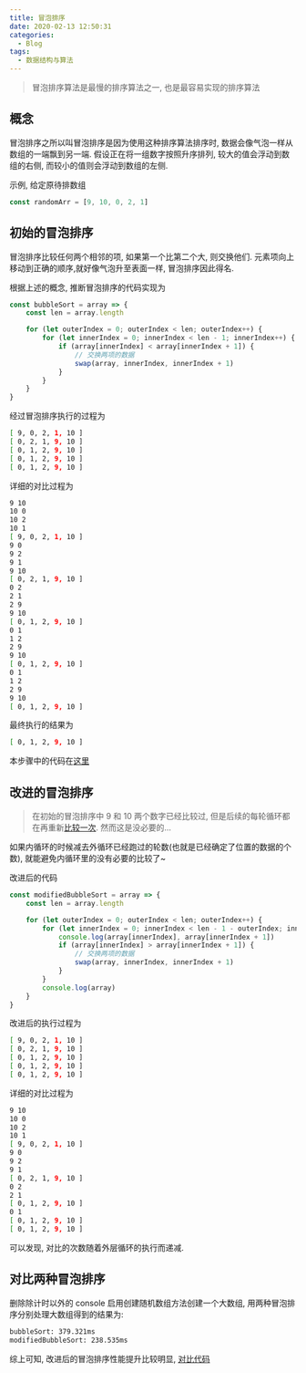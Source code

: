 ```yaml
---
title: 冒泡排序
date: 2020-02-13 12:50:31
categories:
  - Blog
tags:
  - 数据结构与算法
---
```


> 冒泡排序算法是最慢的排序算法之一, 也是最容易实现的排序算法

## 概念

冒泡排序之所以叫冒泡排序是因为使用这种排序算法排序时, 数据会像气泡一样从数组的一端飘到另一端. 假设正在将一组数字按照升序排列, 较大的值会浮动到数组的右侧, 而较小的值则会浮动到数组的左侧.

示例, 给定原待排数组
```js
const randomArr = [9, 10, 0, 2, 1]
```

## 初始的冒泡排序

冒泡排序比较任何两个相邻的项, 如果第一个比第二个大, 则交换他们. 元素项向上移动到正确的顺序,就好像气泡升至表面一样, 冒泡排序因此得名.

根据上述的概念, 推断冒泡排序的代码实现为
```javascript
const bubbleSort = array => {
    const len = array.length

    for (let outerIndex = 0; outerIndex < len; outerIndex++) {
        for (let innerIndex = 0; innerIndex < len - 1; innerIndex++) {
            if (array[innerIndex] < array[innerIndex + 1]) {
                // 交换两项的数据
                swap(array, innerIndex, innerIndex + 1)
            }
        }
    }
}
```

经过冒泡排序执行的过程为
```bash
[ 9, 0, 2, 1, 10 ]
[ 0, 2, 1, 9, 10 ]
[ 0, 1, 2, 9, 10 ]
[ 0, 1, 2, 9, 10 ]
[ 0, 1, 2, 9, 10 ]
```

详细的对比过程为
```bash
9 10
10 0
10 2
10 1
[ 9, 0, 2, 1, 10 ]
9 0
9 2
9 1
9 10
[ 0, 2, 1, 9, 10 ]
0 2
2 1
2 9
9 10
[ 0, 1, 2, 9, 10 ]
0 1
1 2
2 9
9 10
[ 0, 1, 2, 9, 10 ]
0 1
1 2
2 9
9 10
[ 0, 1, 2, 9, 10 ]
```

最终执行的结果为
```bash
[ 0, 1, 2, 9, 10 ]
```

本步骤中的代码在[这里](https://github.com/luoquanquan/learn-fe/commit/c315a8ff1b50d1f7a1a56f78963c75d810c5ab71)

## 改进的冒泡排序

> 在初始的冒泡排序中 9 和 10 两个数字已经比较过, 但是后续的每轮循环都在再重新[比较一次](https://github.com/luoquanquan/learn-fe/commit/67a9d05171a5bd58c43f324e80437cde50409001). 然而这是没必要的...

如果内循环的时候减去外循环已经跑过的轮数(也就是已经确定了位置的数据的个数), 就能避免内循环里的没有必要的比较了~

改进后的代码
```js
const modifiedBubbleSort = array => {
    const len = array.length

    for (let outerIndex = 0; outerIndex < len; outerIndex++) {
        for (let innerIndex = 0; innerIndex < len - 1 - outerIndex; innerIndex++) {
            console.log(array[innerIndex], array[innerIndex + 1])
            if (array[innerIndex] > array[innerIndex + 1]) {
                // 交换两项的数据
                swap(array, innerIndex, innerIndex + 1)
            }
        }
        console.log(array)
    }
}
```

改进后的执行过程为
```bash
[ 9, 0, 2, 1, 10 ]
[ 0, 2, 1, 9, 10 ]
[ 0, 1, 2, 9, 10 ]
[ 0, 1, 2, 9, 10 ]
[ 0, 1, 2, 9, 10 ]
```

详细的对比过程为
```bash
9 10
10 0
10 2
10 1
[ 9, 0, 2, 1, 10 ]
9 0
9 2
9 1
[ 0, 2, 1, 9, 10 ]
0 2
2 1
[ 0, 1, 2, 9, 10 ]
0 1
[ 0, 1, 2, 9, 10 ]
[ 0, 1, 2, 9, 10 ]
```

可以发现, 对比的次数随着外层循环的执行而递减.

## 对比两种冒泡排序

删除除计时以外的 console 启用创建随机数组方法创建一个大数组, 用两种冒泡排序分别处理大数组得到的结果为:

```bash
bubbleSort: 379.321ms
modifiedBubbleSort: 238.535ms
```

综上可知, 改进后的冒泡排序性能提升比较明显, [对比代码](https://github.com/luoquanquan/learn-fe/commit/8f5c38cfd997afcf84e2cf4343d629a5c8d2d638)
